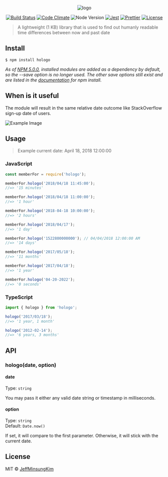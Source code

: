 <p align="center">
  <img align="center" src="https://github.com/jeffminsungkim/jeffminsungkim.github.io/blob/master/images/nm/hologo/logo_500x300.png" title="hologo" alt="logo"/>
</p>
<p align="center">
  <a href="https://travis-ci.org/jeffminsungkim/hologo">
  <img src="https://travis-ci.org/jeffminsungkim/hologo.svg?branch=master" alt="Build Status"></a>
  <a href="https://www.npmjs.com/package/hologo">
  <a href="https://codeclimate.com/github/jeffminsungkim/hologo/maintainability">
  <img src="https://api.codeclimate.com/v1/badges/8844236c4180124c0a9c/maintainability" alt="Code Climate"/></a>
  <img src="https://img.shields.io/node/v/hologo.svg?label=works%20on%20node" alt="Node Version"></a>
  <a href="https://github.com/facebook/jest">
  <img src="https://img.shields.io/badge/tested_with-jest-99424f.svg" alt="Jest"></a>
  <a href="https://github.com/prettier/prettier">
  <img src="https://img.shields.io/badge/code_style-prettier-ff69b4.svg" alt="Prettier"></a>
  <a href="https://github.com/jeffminsungkim/hologo/blob/master/license">
  <img src="https://img.shields.io/github/license/jeffminsungkim/hologo.svg" alt="License"></a>
</p>

> A lightweight (1 KB) library that is used to find out humanly readable time differences between now and past date

## Install

```
$ npm install hologo
```

_As of [NPM 5.0.0], installed modules are added as a dependency by default, so the --save option is no longer used. The other save options still exist and are listed in the [documentation] for npm install._

## When is it useful

The module will result in the same relative date outcome like StackOverflow sign-up date of users.

![Example Image](https://github.com/jeffminsungkim/jeffminsungkim.github.io/blob/master/images/nm/hologo/stackoverflow-member.png)

## Usage

> Example current date: April 18, 2018 12:00:00

### JavaScript

```js
const memberFor = require('hologo');

memberFor.hologo('2018/04/18 11:45:00');
//=> '15 minutes'

memberFor.hologo('2018/04/18 11:00:00');
//=> '1 hour'

memberFor.hologo('2018-04-18 10:00:00');
//=> '2 hours'

memberFor.hologo('2018/04/17');
//=> '1 day'

memberFor.hologo('1522800000000'); // 04/04/2018 12:00:00 AM
//=> '14 days'

memberFor.hologo('2017/05/18');
//=> '11 months'

memberFor.hologo('2017/04/18');
//=> '1 year'

memberFor.hologo('04-20-2022');
//=> '0 seconds'
```

### TypeScript

```ts
import { hologo } from 'hologo';

hologo('2017/03/18');
//=> '1 year, 1 month'

hologo('2012-02-14');
//=> '6 years, 3 months'
```

## API

### hologo(date, option)

#### date

Type: `string`

You may pass it either any valid date string or timestamp in milliseconds.

#### option

Type: `string`<br>
Default: `Date.now()`

If set, it will compare to the first parameter. Otherwise, it will stick with the current date.

## License

MIT © [JeffMinsungKim](https://jeffminsungkim.com)

[NPM 5.0.0]: https://blog.npmjs.org/post/161081169345/v500
[documentation]: https://docs.npmjs.com/cli/install

